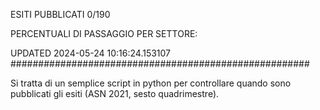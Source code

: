 ESITI PUBBLICATI 0/190 

PERCENTUALI DI PASSAGGIO PER SETTORE:

UPDATED 2024-05-24 10:16:24.153107
###################################################### 

Si tratta di un semplice script in python per controllare quando sono pubblicati gli esiti (ASN 2021, sesto quadrimestre).

